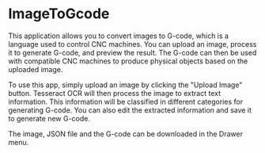 # ImageToGcode

This application allows you to convert images to G-code, which is a language used to control CNC machines. You can upload an image, process it to generate G-code, and preview the result. The G-code can then be used with compatible CNC machines to produce physical objects based on the uploaded image. 

To use this app, simply upload an image by clicking the "Upload Image" button. Tesseract OCR will then process the image to extract text information. This information will be classified in different categories for generating G-code. You can also edit the extracted information and save it to generate new G-code.

The image, JSON file and the G-code can be downloaded in the Drawer menu.
